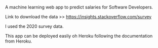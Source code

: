 A machine learning web app to predict salaries for Software Developers.

Link to download the data >> https://insights.stackoverflow.com/survey

I used the 2020 survey data.

This app can be deployed easliy oh Heroku following the documentation from Heroku.

